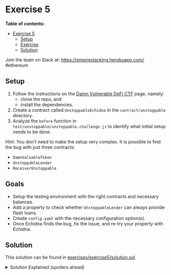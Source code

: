 # Exercise 5

**Table of contents:**

- [Exercise 5](#exercise-5)
  - [Setup](#setup)
  - [Exercise](#exercise)
  - [Solution](#solution)

Join the team on Slack at: https://empireslacking.herokuapp.com/ #ethereum

## Setup

1. Follow the instructions on the [Damn Vulnerable DeFi CTF][ctf] page, namely:
    - clone the repo, and
    - install the dependencies.
2. Create a contract called `UnstoppableEchidna` in the `contract/unstoppable` directory.
3. Analyze the `before` function in `test/unstoppable/unstoppable.challenge.js` to identify what initial setup needs to be done.

Hint: You don't need to make the setup very complex. It is possible to find the bug with just three contracts:
  - `DamnValuableToken`
  - `UnstoppableLender`
  - `ReceiverUnstoppable`

## Goals

- Setup the testing environment with the right contracts and necessary balances.
- Add a property to check whether `UnstoppableLender` can always provide flash loans.
- Create `config.yaml` with the necessary configuration option(s).
- Once Echidna finds the bug, fix the issue, and re-try your property with Echidna.

## Solution

This solution can be found in [exercises/exercise5/solution.sol](./exercises/exercise5/solution.sol)

[ctf]: https://www.damnvulnerabledefi.xyz/

<details>
<summary>Solution Explained (spoilers ahead)</summary>

The goal of the unstoppable challenge is to realize that `UnstoppableLender` has two modes of tracking its balance: `poolBalance` and `damnValuableToken.balanceOf(address(this))`.

`poolBalance` is added to when someone calls `depositTokens()`.

However, a user can call `damnValuableToken.transfer()` directly and increase the `balanceOf(address(this))` without increasing `poolBalance`.

Now, the two balance trackers are out-of-sync.

When Echidna calls `pool.flashLoan(10)`, the assertion `assert(poolBalance == balanceBefore)` in `UnstoppableLender` will break and the pool can no longer provide flash loans.

See example output below from Echidna:

```bash
No output :(
```
</details>
